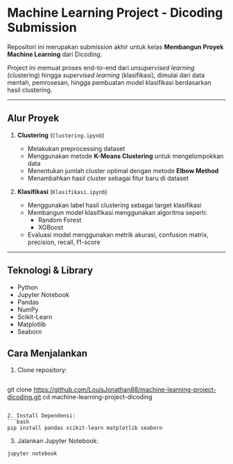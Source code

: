 # Machine Learning Project - Dicoding Submission

Repositori ini merupakan submission akhir untuk kelas **Membangun Proyek Machine Learning** dari Dicoding.

Project ini memuat proses end-to-end dari *unsupervised learning* (clustering) hingga *supervised learning* (klasifikasi), dimulai dari data mentah, pemrosesan, hingga pembuatan model klasifikasi berdasarkan hasil clustering.

---

## Alur Proyek

1. **Clustering** (`Clustering.ipynb`)
   - Melakukan preprocessing dataset
   - Menggunakan metode **K-Means Clustering** untuk mengelompokkan data
   - Menentukan jumlah cluster optimal dengan metode **Elbow Method**
   - Menambahkan hasil cluster sebagai fitur baru di dataset

2. **Klasifikasi** (`Klasifikasi.ipynb`)
   - Menggunakan label hasil clustering sebagai target klasifikasi
   - Membangun model klasifikasi menggunakan algoritma seperti:
     - Random Forest
     - XGBoost
   - Evaluasi model menggunakan metrik akurasi, confusion matrix, precision, recall, f1-score

---

## Teknologi & Library
- Python
- Jupyter Notebook
- Pandas
- NumPy
- Scikit-Learn
- Matplotlib
- Seaborn

## Cara Menjalankan
1. Clone repository:
   ```bash
git clone https://github.com/LouisJonathan88/machine-learning-project-dicoding.git
cd machine-learning-project-dicoding
```

2. Install Dependensi:
```bash
pip install pandas scikit-learn matplotlib seaborn
```

3. Jalankan Jupyter Notebook:
```bash
jupyter notebook
```

